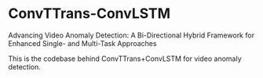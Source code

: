 # ConvTTrans-ConvLSTM
Advancing Video Anomaly Detection: A Bi-Directional Hybrid Framework for Enhanced Single- and Multi-Task Approaches

This is the codebase behind ConvTTrans+ConvLSTM for video anomaly detection.
